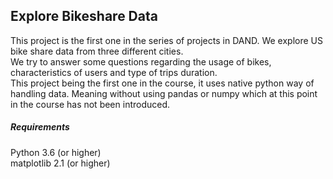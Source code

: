 ## Explore Bikeshare Data
This project is the first one in the series of projects in DAND. We explore US bike share data from three different cities. <br>
We try to answer some questions regarding the usage of bikes, characteristics of users and type of trips duration.<br>
This project being the first one in the course, it uses native python way of handling data. Meaning without using pandas or numpy which at this point in the course has not been introduced.

##### Requirements
Python 3.6 (or higher) <br>
matplotlib 2.1 (or higher)

